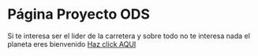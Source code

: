 # Página Proyecto ODS
Si te interesa ser el lider de la carretera y sobre todo no te interesa nada el planeta eres bienvenido <a href="https://asiershof.github.io/PaginaProyectoODS/index.html">Haz click AQUI</a>
